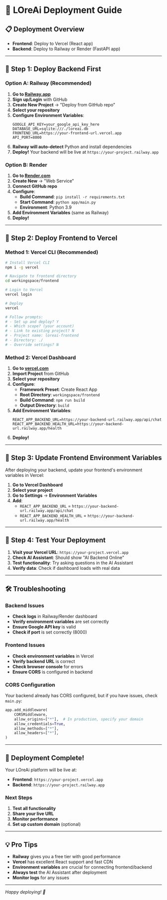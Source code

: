 # 🚀 LOreAi Deployment Guide

## 📋 **Deployment Overview**

- **Frontend**: Deploy to Vercel (React app)
- **Backend**: Deploy to Railway or Render (FastAPI app)

---

## 🎯 **Step 1: Deploy Backend First**

### **Option A: Railway (Recommended)**

1. **Go to [Railway.app](https://railway.app)**
2. **Sign up/Login** with GitHub
3. **Create New Project** → "Deploy from GitHub repo"
4. **Select your repository**
5. **Configure Environment Variables**:
   ```
   GOOGLE_API_KEY=your_google_api_key_here
   DATABASE_URL=sqlite:///./loreai.db
   FRONTEND_URL=https://your-frontend-url.vercel.app
   API_PORT=8000
   ```
6. **Railway will auto-detect** Python and install dependencies
7. **Deploy!** Your backend will be live at `https://your-project.railway.app`

### **Option B: Render**

1. **Go to [Render.com](https://render.com)**
2. **Create New** → "Web Service"
3. **Connect GitHub repo**
4. **Configure**:
   - **Build Command**: `pip install -r requirements.txt`
   - **Start Command**: `python app/main.py`
   - **Environment**: Python 3.9
5. **Add Environment Variables** (same as Railway)
6. **Deploy!**

---

## 🎯 **Step 2: Deploy Frontend to Vercel**

### **Method 1: Vercel CLI (Recommended)**

```bash
# Install Vercel CLI
npm i -g vercel

# Navigate to frontend directory
cd workingspace/frontend

# Login to Vercel
vercel login

# Deploy
vercel

# Follow prompts:
# - Set up and deploy? Y
# - Which scope? (your account)
# - Link to existing project? N
# - Project name: loreai-frontend
# - Directory: ./
# - Override settings? N
```

### **Method 2: Vercel Dashboard**

1. **Go to [vercel.com](https://vercel.com)**
2. **Import Project** from GitHub
3. **Select your repository**
4. **Configure**:
   - **Framework Preset**: Create React App
   - **Root Directory**: `workingspace/frontend`
   - **Build Command**: `npm run build`
   - **Output Directory**: `build`
5. **Add Environment Variables**:
   ```
   REACT_APP_BACKEND_URL=https://your-backend-url.railway.app/api/chat
   REACT_APP_BACKEND_HEALTH_URL=https://your-backend-url.railway.app/health
   ```
6. **Deploy!**

---

## 🔧 **Step 3: Update Frontend Environment Variables**

After deploying your backend, update your frontend's environment variables in Vercel:

1. **Go to Vercel Dashboard**
2. **Select your project**
3. **Go to Settings** → **Environment Variables**
4. **Add**:
   - `REACT_APP_BACKEND_URL` = `https://your-backend-url.railway.app/api/chat`
   - `REACT_APP_BACKEND_HEALTH_URL` = `https://your-backend-url.railway.app/health`

---

## 🎯 **Step 4: Test Your Deployment**

1. **Visit your Vercel URL**: `https://your-project.vercel.app`
2. **Check AI Assistant**: Should show "AI Backend Online"
3. **Test functionality**: Try asking questions in the AI Assistant
4. **Verify data**: Check if dashboard loads with real data

---

## 🛠 **Troubleshooting**

### **Backend Issues**
- **Check logs** in Railway/Render dashboard
- **Verify environment variables** are set correctly
- **Ensure Google API key** is valid
- **Check if port** is set correctly (8000)

### **Frontend Issues**
- **Check environment variables** in Vercel
- **Verify backend URL** is correct
- **Check browser console** for errors
- **Ensure CORS** is configured in backend

### **CORS Configuration**
Your backend already has CORS configured, but if you have issues, check `main.py`:

```python
app.add_middleware(
    CORSMiddleware,
    allow_origins=["*"],  # In production, specify your domain
    allow_credentials=True,
    allow_methods=["*"],
    allow_headers=["*"],
)
```

---

## 🎉 **Deployment Complete!**

Your LOreAi platform will be live at:
- **Frontend**: `https://your-project.vercel.app`
- **Backend**: `https://your-project.railway.app`

### **Next Steps**
1. **Test all functionality**
2. **Share your live URL**
3. **Monitor performance**
4. **Set up custom domain** (optional)

---

## 💡 **Pro Tips**

- **Railway** gives you a free tier with good performance
- **Vercel** has excellent React support and fast CDN
- **Environment variables** are crucial for connecting frontend/backend
- **Always test** the AI Assistant after deployment
- **Monitor logs** for any issues

---

*Happy deploying! 🚀*
